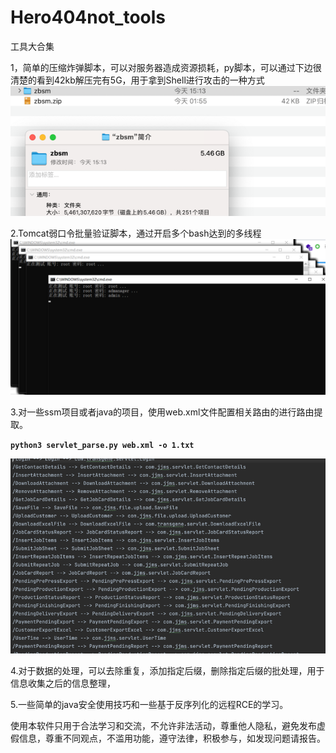 # Hero404not_tools
工具大合集

1，简单的压缩炸弹脚本，可以对服务器造成资源损耗，py脚本，可以通过下边很清楚的看到42kb解压完有5G，用于拿到Shell进行攻击的一种方式
![img_2.png](img_2.png)

2.Tomcat弱口令批量验证脚本，通过开启多个bash达到的多线程
![img.png](img.png)

3.对一些ssm项目或者java的项目，使用web.xml文件配置相关路由的进行路由提取。

**`python3 servlet_parse.py web.xml -o 1.txt`**

![img_1.png](img_1.png)

4.对于数据的处理，可以去除重复，添加指定后缀，删除指定后缀的批处理，用于信息收集之后的信息整理，

5.一些简单的java安全使用技巧和一些基于反序列化的远程RCE的学习。




使用本软件只用于合法学习和交流，不允许非法活动，尊重他人隐私，避免发布虚假信息，尊重不同观点，不滥用功能，遵守法律，积极参与，如发现问题请报告。
